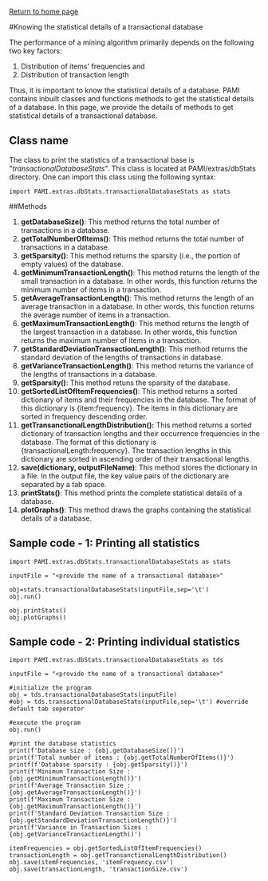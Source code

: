 [Return to home page](index.html)

#Knowing the statistical details of a transactional database

The performance of a mining algorithm primarily depends on the following two key factors: 
1. Distribution of items' frequencies and 
1. Distribution of transaction length

Thus, it is important to know the statistical details of a database. PAMI contains inbuilt classes and functions methods to 
get the statistical details of a database.   In this page, we provide the details of methods to get statistical details of 
a transactional database. 

## Class name
The class to print the statistics of a transactional base is "_transactionalDatabaseStats_". This class is located at PAMI/extras/dbStats directory.
One can import this class using the following syntax: 

    import PAMI.extras.dbStats.transactionalDatabaseStats as stats

##Methods

1. __getDatabaseSize()__: This method returns the total number of transactions in a database.
2. __getTotalNumberOfItems()__:  This method returns the total number of transactions in a database.
3. __getSparsity()__: This method returns the sparsity (i.e., the portion of empty values) of the database.
4. __getMinimumTransactionLength()__: This method  returns the length of the small transaction in a database. In other words, this function returns the minimum number of items in a transaction.
5. __getAverageTransactionLength()__: This method  returns the length of an average transaction in a database. In other words, this function returns the average number of items in a transaction.
6. __getMaximumTransactionLength()__: This method returns the length of the largest transaction in a database. In other words, this function returns the maximum number of items in a transaction.
7. __getStandardDeviationTransactionLength()__: This method returns the standard deviation of the lengths of transactions in database.
8. __getVarianceTransactionLength()__: This method returns the variance of the lengths of transactions in a database.
9. __getSparsity()__: This method retuns the sparsity of the database.
10. __getSortedListOfItemFrequencies()__: This method returns a sorted dictionary of items and their frequencies in the database. The format of this dictionary is {item:frequency}. 
   The items in this dictionary are sorted in frequency descending order.
11. __getTransanctionalLengthDistribution():__ This method returns a sorted dictionary of transaction lengths and their occurrence frequencies in the database.  The format of this dictionary is {transactionalLength:frequency}.    The transaction lengths in this dictionary are sorted in ascending order of their transactional lengths.
12. __save(dictionary, outputFileName)__: This method stores the dictionary in a file. In the output file, the key value pairs of the dictionary are separated by a tab space.
13. __printStats()__: This method prints the complete statistical details of a database.
14. __plotGraphs()__: This method draws the graphs containing the statistical details of a database.

## Sample code  - 1: Printing all statistics

    import PAMI.extras.dbStats.transactionalDatabaseStats as stats

    inputFile = "<provide the name of a transactional database>"
    
    obj=stats.transactionalDatabaseStats(inputFile,sep='\t') 
    obj.run() 

    obj.printStats() 
    obj.plotGraphs()


## Sample code  - 2: Printing individual statistics

    import PAMI.extras.dbStats.transactionalDatabaseStats as tds
          
    inputFile = "<provide the name of a transactional database>"

    #initialize the program
    obj = tds.transactionalDatabaseStats(inputFile)
    #obj = tds.transactionalDatabaseStats(inputFile,sep='\t') #override default tab seperator

    #execute the program
    obj.run()

    #print the database statistics
    print(f'Database size : {obj.getDatabaseSize()}')
    print(f'Total number of items : {obj.getTotalNumberOfItems()}')
    printf(f'Database sparsity : {obj.getSparsity()}')
    print(f'Minimum Transaction Size : {obj.getMinimumTransactionLength()}')
    print(f'Average Transaction Size : {obj.getAverageTransactionLength()}')
    print(f'Maximum Transaction Size : {obj.getMaximumTransactionLength()}')
    print(f'Standard Deviation Transaction Size : {obj.getStandardDeviationTransactionLength()}')
    print(f'Variance in Transaction Sizes : {obj.getVarianceTransactionLength()')
    
    itemFrequencies = obj.getSortedListOfItemFrequencies()
    transactionLength = obj.getTransanctionalLengthDistribution()
    obj.save(itemFrequencies, 'itemFrequency.csv')
    obj.save(transactionLength, 'transactionSize.csv')        






